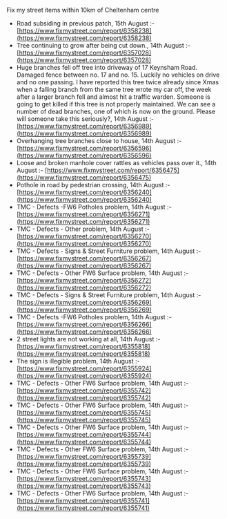 Fix my street items within 10km of Cheltenham centre

<!-- fix_marker starts -->

- Road subsiding in previous patch, 15th August :- [https://www.fixmystreet.com/report/6358238](https://www.fixmystreet.com/report/6358238)
- Tree continuing to grow after being cut down., 14th August :- [https://www.fixmystreet.com/report/6357028](https://www.fixmystreet.com/report/6357028)
- Huge branches fell off tree into driveway of 17 Keynsham Road. Damaged fence between no. 17 and no. 15. Luckily no vehicles on drive and no one passing. I have reported this tree twice already since Xmas when a falling branch from the same tree wrote my car off, the week after a larger branch fell and almost hit a traffic warden. Someone is going to get killed if this tree is not properly maintained. We can see a number of dead branches, one of which is now on the ground. Please will someone take this seriously?, 14th August :- [https://www.fixmystreet.com/report/6356989](https://www.fixmystreet.com/report/6356989)
- Overhanging tree branches close to house, 14th August :- [https://www.fixmystreet.com/report/6356596](https://www.fixmystreet.com/report/6356596)
- Loose and broken manhole cover rattles as vehicles pass over it., 14th August :- [https://www.fixmystreet.com/report/6356475](https://www.fixmystreet.com/report/6356475)
- Pothole in road by pedestrian crossing, 14th August :- [https://www.fixmystreet.com/report/6356240](https://www.fixmystreet.com/report/6356240)
- TMC - Defects -FW6 Potholes problem, 14th August :- [https://www.fixmystreet.com/report/6356271](https://www.fixmystreet.com/report/6356271)
- TMC - Defects - Other problem, 14th August :- [https://www.fixmystreet.com/report/6356270](https://www.fixmystreet.com/report/6356270)
- TMC - Defects - Signs & Street Furniture problem, 14th August :- [https://www.fixmystreet.com/report/6356267](https://www.fixmystreet.com/report/6356267)
- TMC - Defects - Other FW6  Surface problem, 14th August :- [https://www.fixmystreet.com/report/6356272](https://www.fixmystreet.com/report/6356272)
- TMC - Defects - Signs & Street Furniture problem, 14th August :- [https://www.fixmystreet.com/report/6356269](https://www.fixmystreet.com/report/6356269)
- TMC - Defects -FW6 Potholes problem, 14th August :- [https://www.fixmystreet.com/report/6356266](https://www.fixmystreet.com/report/6356266)
- 2 street lights are not working at all, 14th August :- [https://www.fixmystreet.com/report/6355818](https://www.fixmystreet.com/report/6355818)
- The sign is illegible problem, 14th August :- [https://www.fixmystreet.com/report/6355924](https://www.fixmystreet.com/report/6355924)
- TMC - Defects - Other FW6  Surface problem, 14th August :- [https://www.fixmystreet.com/report/6355742](https://www.fixmystreet.com/report/6355742)
- TMC - Defects - Other FW6  Surface problem, 14th August :- [https://www.fixmystreet.com/report/6355745](https://www.fixmystreet.com/report/6355745)
- TMC - Defects - Other FW6  Surface problem, 14th August :- [https://www.fixmystreet.com/report/6355744](https://www.fixmystreet.com/report/6355744)
- TMC - Defects - Other FW6  Surface problem, 14th August :- [https://www.fixmystreet.com/report/6355739](https://www.fixmystreet.com/report/6355739)
- TMC - Defects - Other FW6  Surface problem, 14th August :- [https://www.fixmystreet.com/report/6355743](https://www.fixmystreet.com/report/6355743)
- TMC - Defects - Other FW6  Surface problem, 14th August :- [https://www.fixmystreet.com/report/6355741](https://www.fixmystreet.com/report/6355741)

<!-- fix_marker ends -->